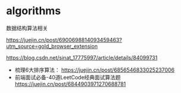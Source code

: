 # algorithms
数据结构算法相关

https://juejin.cn/post/6900698814093459463?utm_source=gold_browser_extension

https://blog.csdn.net/sinat_17775997/article/details/84099731

- 梳理6大排序算法： https://juejin.cn/post/6856546833025237006
- 前端面试必备-40道LeetCode经典面试算法题 https://juejin.cn/post/6844903971270688781
